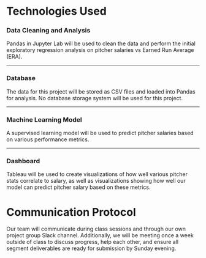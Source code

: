 # Technologies Used

### **Data Cleaning and Analysis**

Pandas in Jupyter Lab will be used to clean the data and perform the initial exploratory regression analysis on pitcher salaries vs Earned Run Average (ERA). <br>

---
### **Database**<br>
The data for this project will be stored as CSV files and loaded into Pandas for analysis. No database storage system will be used for this project.

---
### **Machine Learning Model**<br>
A supervised learning model will be used to predict pitcher salaries based on various performance metrics.<br>

---
### **Dashboard**
Tableau will be used to create visualizations of how well various pitcher stats correlate to salary, as well as visualizations showing how well our model can predict pitcher salary based on these metrics. 


# Communication Protocol
Our team will communicate during class sessions and through our own project group Slack channel. Additionally, we will be meeting once a week outside of class to discuss progress, help each other, and ensure all segment deliverables are ready for submission by Sunday evening.